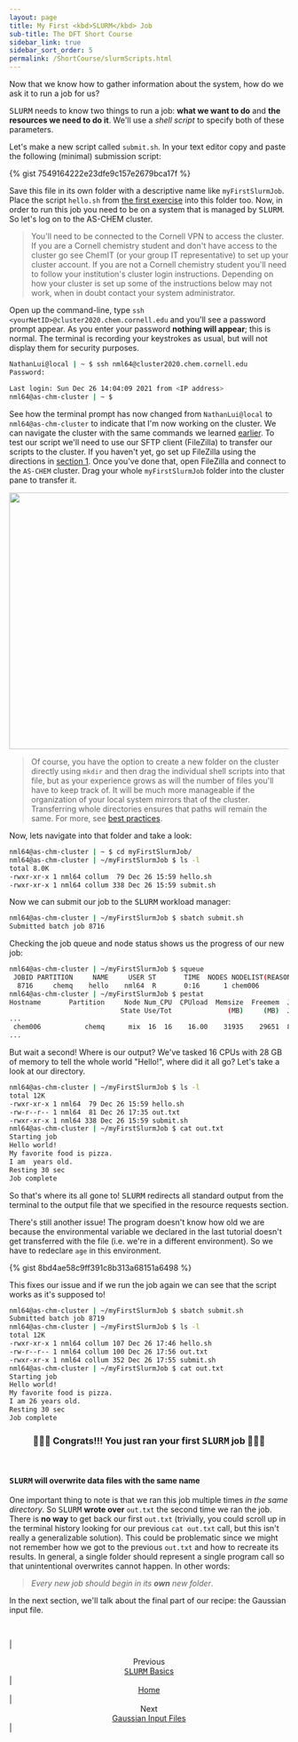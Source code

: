 ```yaml
---
layout: page
title: My First <kbd>SLURM</kbd> Job
sub-title: The DFT Short Course
sidebar_link: true
sidebar_sort_order: 5
permalink: /ShortCourse/slurmScripts.html
---
```


Now that we know how to gather information about the system, how do we ask it to run a job for us?

<kbd>SLURM</kbd> needs to know two things to run a job: **what we want to do** and **the resources we need to do it**. We'll use a *shell script* to specify both of these parameters.  

Let's make a new script called `submit.sh`. In your text editor copy and paste the following (minimal) submission script:  

<!--
```sh
#!/bin/bash

#SBATCH -p chemq          # submit to partition: chemq
#SBATCH -J hello          # job name
#SBATCH -o out.txt        # name output file
#SBATCH -N 1              # run on one node
#SBATCH --mem=0           # allocate all available memory

# ⋀⋀⋀ Above are the resource requests ⋀⋀⋀
#    ⋁⋁⋁ Below are the job tasks ⋁⋁⋁

echo 'Starting job'
bash hello.sh             # run our first script from the
echo 'Resting 30 sec'     #   previous exercise
sleep 30                  # do nothing for 30 sec
echo 'Ending job'
```
-->

{% gist 7549164222e23dfe9c157e2679bca17f %}

Save this file in its own folder with a descriptive name like `myFirstSlurmJob`. Place the script `hello.sh` from [the first exercise](/dftCourse/ShortCourse/firstScript.html) into this folder too. Now, in order to run this job you need to be on a system that is managed by <kbd>SLURM</kbd>. So let's log on to the AS-CHEM cluster.  

>You'll need to be connected to the Cornell VPN to access the cluster. If you are a Cornell chemistry student and don't have access to the cluster go see ChemIT (or your group IT representative) to set up your cluster account. If you are not a Cornell chemistry student you'll need to follow your institution's cluster login instructions. Depending on how your cluster is set up some of the instructions below may not work, when in doubt contact your system administrator.

Open up the command-line, type `ssh <yourNetID>@cluster2020.chem.cornell.edu` and you'll see a password prompt appear. As you enter your password **nothing will appear**; this is normal. The terminal is recording your keystrokes as usual, but will not display them for security purposes.

```sh
NathanLui@local | ~ $ ssh nml64@cluster2020.chem.cornell.edu
Password: 

Last login: Sun Dec 26 14:04:09 2021 from <IP address>
nml64@as-chm-cluster | ~ $ 
```

See how the terminal prompt has now changed from `NathanLui@local` to `nml64@as-chm-cluster` to indicate that I'm now working on the cluster. We can navigate the cluster with the same commands we learned [earlier](/dftCourse/ShortCourse/linuxBasics.html). To test our script we'll need to use our SFTP client (FileZilla) to transfer our scripts to the cluster. If you haven't yet, go set up FileZilla using the directions in [section 1](/dftCourse/ShortCourse/software.html). Once you've done that, open FileZilla and connect to the `AS-CHEM` cluster. Drag your whole `myFirstSlurmJob` folder into the cluster pane to transfer it.  

<center>
    <img src="/dftCourse/assets/5_1.png" width="641.5" height="462.5">
</center>

>Of course, you have the option to create a new folder on the cluster directly using `mkdir` and then drag the individual shell scripts into that file, but as your experience grows as will the number of files you'll have to keep track of. It will be much more manageable if the organization of your local system mirrors that of the cluster. Transferring whole directories ensures that paths will remain the same. For more, see [best practices]().  

Now, lets navigate into that folder and take a look:

```sh
nml64@as-chm-cluster | ~ $ cd myFirstSlurmJob/
nml64@as-chm-cluster | ~/myFirstSlurmJob $ ls -l
total 8.0K
-rwxr-xr-x 1 nml64 collum  79 Dec 26 15:59 hello.sh
-rwxr-xr-x 1 nml64 collum 338 Dec 26 15:59 submit.sh
```

Now we can submit our job to the <kbd>SLURM</kbd> workload manager:

```sh
nml64@as-chm-cluster | ~/myFirstSlurmJob $ sbatch submit.sh
Submitted batch job 8716
```

Checking the job queue and node status shows us the progress of our new job:

```sh
nml64@as-chm-cluster | ~/myFirstSlurmJob $ squeue
 JOBID PARTITION     NAME     USER ST       TIME  NODES NODELIST(REASON) 
  8716     chemq    hello    nml64  R       0:16      1 chem006 
nml64@as-chm-cluster | ~/myFirstSlurmJob $ pestat
Hostname       Partition     Node Num_CPU  CPUload  Memsize  Freemem  Joblist
                            State Use/Tot              (MB)     (MB)  JobId User ... 
...
 chem006           chemq      mix  16  16    16.00    31935    29651  8716 nml64  
...
```

But wait a second! Where is our output? We've tasked 16 CPUs with 28 GB of memory to tell the whole world "Hello!", where did it all go? Let's take a look at our directory.

```sh
nml64@as-chm-cluster | ~/myFirstSlurmJob $ ls -l
total 12K
-rwxr-xr-x 1 nml64  79 Dec 26 15:59 hello.sh
-rw-r--r-- 1 nml64  81 Dec 26 17:35 out.txt
-rwxr-xr-x 1 nml64 338 Dec 26 15:59 submit.sh
nml64@as-chm-cluster | ~/myFirstSlurmJob $ cat out.txt
Starting job
Hello world!
My favorite food is pizza.
I am  years old.
Resting 30 sec
Job complete
```

So that's where its all gone to! <kbd>SLURM</kbd> redirects all standard output from the terminal to the output file that we specified in the resource requests section.  

There's still another issue! The program doesn't know how old we are because the environmental variable we declared in the last tutorial doesn't get transferred with the file (i.e. we're in a different environment). So we have to redeclare `age` in this environment.  

{% gist 8bd4ae58c9ff391c8b313a68151a6498 %}

This fixes our issue and if we run the job again we can see that the script works as it's supposed to!

```sh
nml64@as-chm-cluster | ~/myFirstSlurmJob $ sbatch submit.sh
Submitted batch job 8719
nml64@as-chm-cluster | ~/myFirstSlurmJob $ ls -l
total 12K
-rwxr-xr-x 1 nml64 collum 107 Dec 26 17:46 hello.sh
-rw-r--r-- 1 nml64 collum 100 Dec 26 17:56 out.txt
-rwxr-xr-x 1 nml64 collum 352 Dec 26 17:55 submit.sh
nml64@as-chm-cluster | ~/myFirstSlurmJob $ cat out.txt
Starting job
Hello world!
My favorite food is pizza.
I am 26 years old.
Resting 30 sec
Job complete
```

### <center>🍾👏🍾 Congrats!!! You just ran your first <kbd>SLURM</kbd> job 🍾👏🍾 </center>

<br />

#### <kbd>SLURM</kbd> will overwrite data files with the same name

One important thing to note is that we ran this job multiple times *in the same directory*. So <kbd>SLURM</kbd> **wrote over** `out.txt` the second time we ran the job. There is **no way** to get back our first `out.txt` (trivially, you could scroll up in the terminal history looking for our previous `cat out.txt` call, but this isn't really a generalizable solution). This could be problematic since we might not remember how we got to the previous `out.txt` and how to recreate its results. In general, a single folder should represent a single program call so that unintentional overwrites cannot happen. In other words:  

>*Every new job should begin in its **own** new folder*.  

In the next section, we'll talk about the final part of our recipe: the Gaussian input file.

<br />

| <center>Previous<br><a href="/dftCourse/ShortCourse/slurm.html"><kbd>SLURM</kbd> Basics</a></center> | <center><a href="/dftCourse/Introduction.html">Home</a></center> | <center>Next<br><a href="/dftCourse/ShortCourse/gaussianInputs.html">Gaussian Input Files</a></center> |

<!-- <br /> -->

<!-- #### References -->
